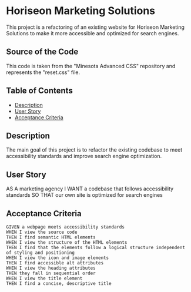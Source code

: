# Horiseon Marketing Solutions

This project is a refactoring of an existing website for Horiseon Marketing Solutions to make it more accessible and optimized for search engines.

## Source of the Code

This code is taken from the "Minesota Advanced CSS" repository and represents the "reset.css" file.


## Table of Contents
- [Description](#description)
- [User Story](#user-story)
- [Acceptance Criteria](#acceptance-criteria)

## Description
The main goal of this project is to refactor the existing codebase to meet accessibility standards and improve search engine optimization.

## User Story

AS A marketing agency
I WANT a codebase that follows accessibility standards
SO THAT our own site is optimized for search engines


## Acceptance Criteria

```
GIVEN a webpage meets accessibility standards
WHEN I view the source code
THEN I find semantic HTML elements
WHEN I view the structure of the HTML elements
THEN I find that the elements follow a logical structure independent of styling and positioning
WHEN I view the icon and image elements
THEN I find accessible alt attributes
WHEN I view the heading attributes
THEN they fall in sequential order
WHEN I view the title element
THEN I find a concise, descriptive title
```